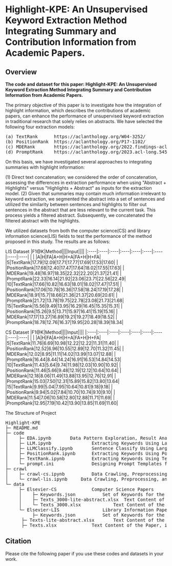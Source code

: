 # Highlight-KPE: An Unsupervised Keyword Extraction Method Integrating Summary and Contribution Information from Academic Papers.

## Overview
<b> The code and dataset for this paper: Highlight-KPE: An Unsupervised Keyword Extraction Method Integrating Summary and Contribution Information from Academic Papers.</b> 

The primary objective of this paper is to investigate how the integration of highlight information, which describes the contributions of academic papers, can enhance the performance of unsupervised keyword extraction in traditional research that solely relies on abstracts. We have selected the following four extraction models:
<pre>
(a) TextRank      https://aclanthology.org/W04-3252/
(b) PositionRank  https://aclanthology.org/P17-1102/
(c) MDERank       https://aclanthology.org/2022.findings-acl.34/
(d) PromptRank    https://aclanthology.org/2023.acl-long.545/
</pre>

On this basis, we have investigated several approaches to integrating summaries with highlight information:

(1) Direct text concatenation; we considered the order of concatenation, assessing the differences in extraction performance when using "Abstract + Highlights" versus "Highlights + Abstract" as inputs for the extraction model.
(2) Given that summaries may contain much information irrelevant to keyword extraction, we segmented the abstract into a set of sentences and utilized the similarity between sentences and highlights to filter out sentences in the abstract that are less relevant to the current task. This process yields a filtered abstract. Subsequently, we concatenated the filtered abstract with the highlights.

We utilized datasets from both the computer science(CS) and library information science(LIS) fields to test the performance of the method proposed in this study. The results are as follows:

LIS Dataset
|F1@K|Method||||Input||||
|:----|:----|:----|:----|:----|:----|:----|:----|:----|
| | |A|H|FA|A+H|H+A|FA+H|H+FA|
|5|TextRank|17.79|12.09|17.71|17.77|17.69|17.53|17.60|
| |PositionRank|17.68|12.40|17.47|17.64|18.02|17.55|17.63|
| |MDERank|19.48|16.97|18.35|22.32|22.20|21.37|21.41|
| |PromptRank|22.33|16.14|21.92|23.06|23.71|22.56|22.49|
|10|TextRank|17.66|10.82|16.63|18.01|18.02|17.47|17.51|
| |PositionRank|17.06|10.78|16.36|17.58|18.24|17.19|17.28|
| |MDERank|18.91|15.7|18.66|21.36|21.37|20.69|20.61|
| |PromptRank|21.72|13.78|19.75|22.78|23.08|21.73|21.68|
|15|TextRank|15.56|9.49|13.95|16.29|16.45|15.35|15.31|
| |PositionRank|15.26|9.5|13.71|15.97|16.41|15.19|15.16|
| |MDERank|17.17|13.27|16.89|19.21|19.27|18.49|18.52|
| |PromptRank|18.78|12.76|16.37|19.95|20.28|18.39|18.34|

CS Dataset
|F1@K|Method||||Input||||
|:----|:----|:----|:----|:----|:----|:----|:----|:----|
| | |A|H|FA|A+H|H+A|FA+H|H+FA|
|5|TextRank|11.76|6.69|10.98|12.22|12.22|11.31|11.40|
| |PositionRank|12.52|6.96|10.55|12.89|12.70|11.32|11.45|
| |MDERank|12.02|8.95|11.11|14.02|13.99|13.07|12.88|
| |PromptRank|16.44|8.44|14.24|16.91|16.53|14.84|14.53|
|10|TextRank|11.43|5.64|9.74|11.98|12.03|10.90|10.92|
| |PositionRank|11.46|5.66|9.48|12.19|12.12|10.64|10.64|
| |MDERank|12.18|8.06|11.49|13.88|13.95|12.76|12.91|
| |PromptRank|15.03|7.50|12.31|15.89|15.82|13.80|13.64|
|15|TextRank|9.99|5.04|7.95|10.64|10.81|9.18|9.18|
| |PositionRank|9.94|5.02|7.84|10.70|10.74|9.10|9.10|
| |MDERank|11.54|7.06|10.58|12.80|12.88|11.71|11.69|
| |PromptRank|12.95|7.19|10.42|13.90|13.85|11.69|11.60|


The Structure of Project
<pre>
Highlight-KPE
├─ README.md
├─ code
│    ├─ EDA.ipynb		Data Pattern Exploration, Result Analysis, and Visualization
│    ├─ LLM.ipynb               Extracting Keywords Using Large Language Models
│    ├─ LLMClassify.ipynb       Sentence Classify Using Large Language Models
│    ├─ PositionRank.ipynb      Extracting Keywords Using PositionRank
│    ├─ TextRank.ipynb          Extracting Keywords Using TextRank
│    └─ prompt.ini              Designing Prompt Templates for Keyword Extraction Using Large Language Models
├─ crawl
│    ├─ crawl-cs.ipynb          Data Crawling, Preprocessing, and Consolidation in the Field of Computer Science Research Papers
│    └─ crawl-lis.ipynb		Data Crawling, Preprocessing, and Consolidation in the Field of Library Information Science Research Papers
└─ data
     ├─ Elsevier-CS				Computer Science Papers
     │    ├─ Keywords.json			Set of Keywords for the Paper	
     │    ├─ Texts_3000-lite-abstract.xlsx	Text Content of the Paper, including the filter abstract and highlight
     │    └─ Texts_3000.xlsx			Text Content of the Paper, including the abstract and highlight
     └─ Elsevier-LIS				Library Information Papers
    	  ├─ Keywords.json			Set of Keywords for the Paper
	  ├─ Texts-lite-abstract.xlsx		Text Content of the Paper, including the filter abstract and highlight
	  ├─ Texts.xlsx				Text Content of the Paper, including the abstract and highlight
</pre>

## Citation
Please cite the following paper if you use these codes and datasets in your work.

> 
